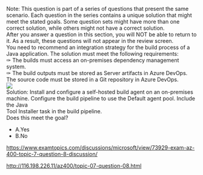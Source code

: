Note: This question is part of a series of questions that present the same scenario. Each question in the series contains a unique solution that might meet the stated goals. Some question sets might have more than one correct solution, while others might not have a correct solution.<br/>After you answer a question in this section, you will NOT be able to return to it. As a result, these questions will not appear in the review screen.<br/>You need to recommend an integration strategy for the build process of a Java application. The solution must meet the following requirements:<br/>✑ The builds must access an on-premises dependency management system.<br/>✑ The build outputs must be stored as Server artifacts in Azure DevOps.<br/>The source code must be stored in a Git repository in Azure DevOps.<br/><img src="https://www.examtopics.com/assets/media/exam-media/04257/0028400003.png" class="in-exam-image"/><br/>Solution: Install and configure a self-hosted build agent on an on-premises machine. Configure the build pipeline to use the Default agent pool. Include the Java<br/>Tool Installer task in the build pipeline.<br/>Does this meet the goal?<br/><ul><li class="multi-choice-item"><span class="multi-choice-letter" data-choice-letter="A">A.</span>Yes</li><li class="multi-choice-item correct-hidden"><span class="multi-choice-letter" data-choice-letter="B">B.</span>No</li></ul><p><a href="https://www.examtopics.com/discussions/microsoft/view/73929-exam-az-400-topic-7-question-8-discussion/">https://www.examtopics.com/discussions/microsoft/view/73929-exam-az-400-topic-7-question-8-discussion/</a></p><p><a href="http://116.198.226.11/az400/topic-07-question-08.html">http://116.198.226.11/az400/topic-07-question-08.html</a></p><script src="https://giscus.app/client.js"                    data-repo="azsamples/az204"                    data-repo-id="R_kgDOMRXzDQ"                    data-category="General"                    data-category-id="DIC_kwDOMRXzDc4Cgi27"                    data-mapping="pathname"                    data-strict="1"                    data-reactions-enabled="0"                    data-emit-metadata="0"                    data-input-position="bottom"                    data-theme="preferred_color_scheme"                    data-lang="en"                    crossorigin="anonymous"                    async>                    </script>